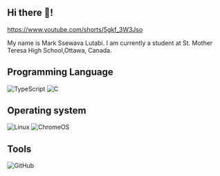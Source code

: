 ## Hi there 👋!
https://www.youtube.com/shorts/5gkf_3W3Jso

My name is Mark Ssewava Lutabi. I am currently a student at St. Mother Teresa High School,Ottawa, Canada.

## Programming Language
![TypeScript](https://img.shields.io/badge/typescript-%23007ACC.svg?style=for-the-badge&logo=typescript&logoColor=white)
![C](https://img.shields.io/badge/c-%2300599C.svg?style=for-the-badge&logo=c&logoColor=white)

## Operating system
<img src="https://img.shields.io/badge/Linux-FCC624?logo=linux&logoColor=white" alt="Linux"></a>
<img src="https://img.shields.io/badge/chrome%20os-3d89fc?logo=google%20chrome&logoColor=white" alt="ChromeOS"></a>

## Tools
  ![GitHub](https://img.shields.io/badge/github-%23121011.svg?style=for-the-badge&logo=github&logoColor=white)
